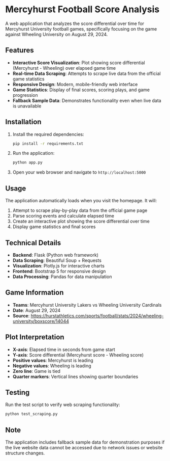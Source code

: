 # Mercyhurst Football Score Analysis

A web application that analyzes the score differential over time for Mercyhurst University football games, specifically focusing on the game against Wheeling University on August 29, 2024.

## Features

- **Interactive Score Visualization**: Plot showing score differential (Mercyhurst - Wheeling) over elapsed game time
- **Real-time Data Scraping**: Attempts to scrape live data from the official game statistics
- **Responsive Design**: Modern, mobile-friendly web interface
- **Game Statistics**: Display of final scores, scoring plays, and game progression
- **Fallback Sample Data**: Demonstrates functionality even when live data is unavailable

## Installation

1. Install the required dependencies:
   ```bash
   pip install -r requirements.txt
   ```

2. Run the application:
   ```bash
   python app.py
   ```

3. Open your web browser and navigate to `http://localhost:5000`

## Usage

The application automatically loads when you visit the homepage. It will:

1. Attempt to scrape play-by-play data from the official game page
2. Parse scoring events and calculate elapsed time
3. Create an interactive plot showing the score differential over time
4. Display game statistics and final scores

## Technical Details

- **Backend**: Flask (Python web framework)
- **Data Scraping**: Beautiful Soup + Requests
- **Visualization**: Plotly.js for interactive charts
- **Frontend**: Bootstrap 5 for responsive design
- **Data Processing**: Pandas for data manipulation

## Game Information

- **Teams**: Mercyhurst University Lakers vs Wheeling University Cardinals
- **Date**: August 29, 2024
- **Source**: https://hurstathletics.com/sports/football/stats/2024/wheeling-university/boxscore/14044

## Plot Interpretation

- **X-axis**: Elapsed time in seconds from game start
- **Y-axis**: Score differential (Mercyhurst score - Wheeling score)
- **Positive values**: Mercyhurst is leading
- **Negative values**: Wheeling is leading
- **Zero line**: Game is tied
- **Quarter markers**: Vertical lines showing quarter boundaries

## Testing

Run the test script to verify web scraping functionality:
```bash
python test_scraping.py
```

## Note

The application includes fallback sample data for demonstration purposes if the live website data cannot be accessed due to network issues or website structure changes.